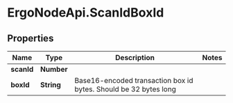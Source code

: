 # ErgoNodeApi.ScanIdBoxId

## Properties

Name | Type | Description | Notes
------------ | ------------- | ------------- | -------------
**scanId** | **Number** |  | 
**boxId** | **String** | Base16-encoded transaction box id bytes. Should be 32 bytes long | 


